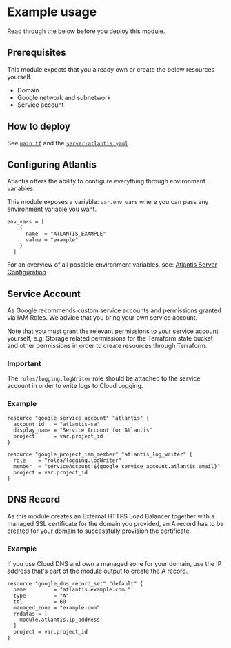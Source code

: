 # Example usage

Read through the below before you deploy this module.

## Prerequisites

This module expects that you already own or create the below resources yourself.

- Domain
- Google network and subnetwork
- Service account

## How to deploy

See [`main.tf`](https://github.com/bschaatsbergen/atlantis-on-gcp-vm/tree/master/example/main.tf) and the [`server-atlantis.yaml`](https://github.com/bschaatsbergen/atlantis-on-gcp-vm/tree/master/example/server-atlantis.yaml).


## Configuring Atlantis

Atlantis offers the ability to configure everything through environment variables.

This module exposes a variable: `var.env_vars` where you can pass any environment variable you want.

```hcl
env_vars = [
    {
      name  = "ATLANTIS_EXAMPLE"
      value = "example"
    }
  ]
```

For an overview of all possible environment variables, see: [Atlantis Server Configuration](https://www.runatlantis.io/docs/server-configuration.html#flags)

## Service Account

As Google recommends custom service accounts and permissions granted via IAM Roles. We advice that you bring your own service account.

Note that you must grant the relevant permissions to your service account yourself, e.g. Storage related permissions for the Terraform state bucket and other permissions in order to create resources through Terraform.

### Important

The `roles/logging.logWriter` role should be attached to the service account in order to write logs to Cloud Logging.

### Example

```hcl
resource "google_service_account" "atlantis" {
  account_id   = "atlantis-sa"
  display_name = "Service Account for Atlantis"
  project      = var.project_id
}

resource "google_project_iam_member" "atlantis_log_writer" {
  role    = "roles/logging.logWriter"
  member  = "serviceAccount:${google_service_account.atlantis.email}"
  project = var.project_id
}
```

## DNS Record

As this module creates an External HTTPS Load Balancer together with a managed SSL certificate for the domain you provided, an A record has to be created for your domain to successfully provision the certificate.

### Example

If you use Cloud DNS and own a managed zone for your domain, use the IP address that's part of the module output to create the A record.

```hcl
resource "google_dns_record_set" "default" {
  name         = "atlantis.example.com."
  type         = "A"
  ttl          = 60
  managed_zone = "example-com"
  rrdatas = [
    module.atlantis.ip_address
  ]
  project = var.project_id
}
```
